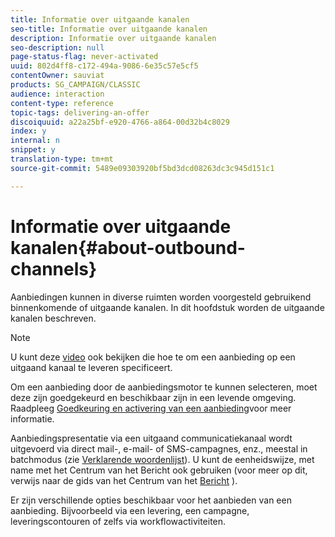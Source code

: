 ```yaml
---
title: Informatie over uitgaande kanalen
seo-title: Informatie over uitgaande kanalen
description: Informatie over uitgaande kanalen
seo-description: null
page-status-flag: never-activated
uuid: 802d4ff8-c172-494a-9086-6e35c57e5cf5
contentOwner: sauviat
products: SG_CAMPAIGN/CLASSIC
audience: interaction
content-type: reference
topic-tags: delivering-an-offer
discoiquuid: a22a25bf-e920-4766-a864-00d32b4c8029
index: y
internal: n
snippet: y
translation-type: tm+mt
source-git-commit: 5489e09303920bf5bd3dcd08263dc3c945d151c1

---
```



# Informatie over uitgaande kanalen{#about-outbound-channels}

Aanbiedingen kunnen in diverse ruimten worden voorgesteld gebruikend binnenkomende of uitgaande kanalen. In dit hoofdstuk worden de uitgaande kanalen beschreven.

>[!NOTE]
>
>U kunt deze [video](https://helpx.adobe.com/campaign/classic/how-to/deliver-an-offer-on-outbound-channel-in-acv6.html?playlist=/ccx/v1/collection/product/campaign/classic/segment/digital-marketers/explevel/intermediate/applaunch/get-started/collection.ccx.js&ref=helpx.adobe.com) ook bekijken die hoe te om een aanbieding op een uitgaand kanaal te leveren specificeert.

Om een aanbieding door de aanbiedingsmotor te kunnen selecteren, moet deze zijn goedgekeurd en beschikbaar zijn in een levende omgeving. Raadpleeg [Goedkeuring en activering van een aanbieding](../../interaction/using/approving-and-activating-an-offer.md)voor meer informatie.

Aanbiedingspresentatie via een uitgaand communicatiekanaal wordt uitgevoerd via direct mail-, e-mail- of SMS-campagnes, enz., meestal in batchmodus (zie [Verklarende woordenlijst](../../interaction/using/glossary.md)). U kunt de eenheidswijze, met name met het Centrum van het Bericht ook gebruiken (voor meer op dit, verwijs naar de gids van het Centrum van het [Bericht](../../message-center/using/about-transactional-messaging.md) ).

Er zijn verschillende opties beschikbaar voor het aanbieden van een aanbieding. Bijvoorbeeld via een levering, een campagne, leveringscontouren of zelfs via workflowactiviteiten.
